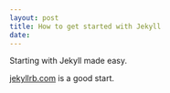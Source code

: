 ```yaml
---
layout: post
title: How to get started with Jekyll
date:
---
```


Starting with Jekyll made easy.

[jekyllrb.com](https://jekyllrb.com/docs/installation/) is a good start.


